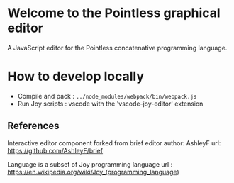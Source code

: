 # Welcome to the Pointless graphical editor 

A JavaScript editor for the Pointless concatenative programming language.

# How to develop locally
* Compile and pack    :  `../node_modules/webpack/bin/webpack.js`
* Run Joy scripts     :  vscode with the 'vscode-joy-editor' extension

## References
Interactive editor component forked from brief editor
author: AshleyF url: https://github.com/AshleyF/brief

Language is a subset of Joy programming language url : https://en.wikipedia.org/wiki/Joy_(programming_language)



